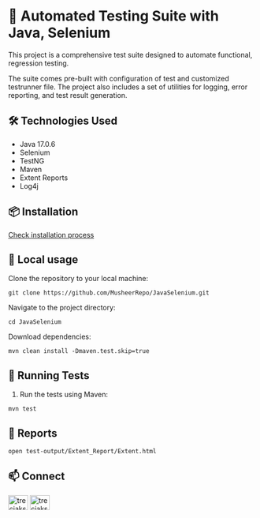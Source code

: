 # 🤖 Automated Testing Suite with Java, Selenium

This project is a comprehensive test suite designed to automate functional, regression testing.

The suite comes pre-built with configuration of test and customized testrunner file. The project also includes a set of utilities for logging, error reporting, and test result generation.

## 🛠️ Technologies Used

- Java 17.0.6
- Selenium
- TestNG
- Maven
- Extent Reports
- Log4j

## 📦 Installation

[Check installation process](docs/Installation.md)

## 🚧 Local usage
Clone the repository to your local machine:
```
git clone https://github.com/MusheerRepo/JavaSelenium.git
```

Navigate to the project directory:
```
cd JavaSelenium
```

Download dependencies:
```
mvn clean install -Dmaven.test.skip=true
```

## 🧪 Running Tests

1. Run the tests using Maven:
```
mvn test
```

## 📄 Reports
```
open test-output/Extent_Report/Extent.html
```

## 📫 Connect
<p align="left">
<a href="https://twitter.com/Musheer_AKhan" target="blank"><img align="center" src="https://raw.githubusercontent.com/rahuldkjain/github-profile-readme-generator/master/src/images/icons/Social/twitter.svg" alt="treciaks" height="30" width="40" /></a>
<a href="https://in.linkedin.com/in/musheer-ahmad-khan-579953113" target="blank"><img align="center" src="https://raw.githubusercontent.com/rahuldkjain/github-profile-readme-generator/master/src/images/icons/Social/linked-in-alt.svg" alt="treciaks" height="30" width="40" /></a>
</p>
